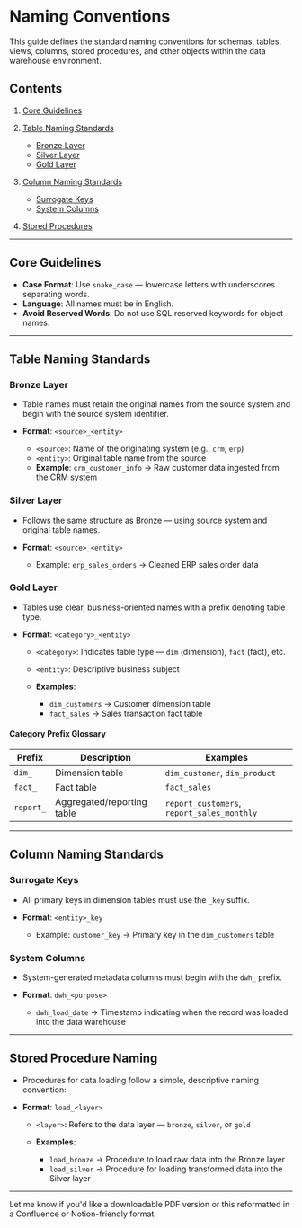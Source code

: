 # **Naming Conventions**

This guide defines the standard naming conventions for schemas, tables, views, columns, stored procedures, and other objects within the data warehouse environment.

## **Contents**

1. [Core Guidelines](#core-guidelines)
2. [Table Naming Standards](#table-naming-standards)

   * [Bronze Layer](#bronze-layer)
   * [Silver Layer](#silver-layer)
   * [Gold Layer](#gold-layer)
3. [Column Naming Standards](#column-naming-standards)

   * [Surrogate Keys](#surrogate-keys)
   * [System Columns](#system-columns)
4. [Stored Procedures](#stored-procedure-naming)

---

## **Core Guidelines**

* **Case Format**: Use `snake_case` — lowercase letters with underscores separating words.
* **Language**: All names must be in English.
* **Avoid Reserved Words**: Do not use SQL reserved keywords for object names.

---

## **Table Naming Standards**

### **Bronze Layer**

* Table names must retain the original names from the source system and begin with the source system identifier.
* **Format**: `<source>_<entity>`

  * `<source>`: Name of the originating system (e.g., `crm`, `erp`)
  * `<entity>`: Original table name from the source
  * **Example**: `crm_customer_info` → Raw customer data ingested from the CRM system

### **Silver Layer**

* Follows the same structure as Bronze — using source system and original table names.
* **Format**: `<source>_<entity>`

  * Example: `erp_sales_orders` → Cleaned ERP sales order data

### **Gold Layer**

* Tables use clear, business-oriented names with a prefix denoting table type.
* **Format**: `<category>_<entity>`

  * `<category>`: Indicates table type — `dim` (dimension), `fact` (fact), etc.
  * `<entity>`: Descriptive business subject
  * **Examples**:

    * `dim_customers` → Customer dimension table
    * `fact_sales` → Sales transaction fact table

#### **Category Prefix Glossary**

| Prefix    | Description                | Examples                                   |
| --------- | -------------------------- | ------------------------------------------ |
| `dim_`    | Dimension table            | `dim_customer`, `dim_product`              |
| `fact_`   | Fact table                 | `fact_sales`                               |
| `report_` | Aggregated/reporting table | `report_customers`, `report_sales_monthly` |

---

## **Column Naming Standards**

### **Surrogate Keys**

* All primary keys in dimension tables must use the `_key` suffix.
* **Format**: `<entity>_key`

  * Example: `customer_key` → Primary key in the `dim_customers` table

### **System Columns**

* System-generated metadata columns must begin with the `dwh_` prefix.
* **Format**: `dwh_<purpose>`

  * `dwh_load_date` → Timestamp indicating when the record was loaded into the data warehouse

---

## **Stored Procedure Naming**

* Procedures for data loading follow a simple, descriptive naming convention:
* **Format**: `load_<layer>`

  * `<layer>`: Refers to the data layer — `bronze`, `silver`, or `gold`
  * **Examples**:

    * `load_bronze` → Procedure to load raw data into the Bronze layer
    * `load_silver` → Procedure for loading transformed data into the Silver layer

---

Let me know if you'd like a downloadable PDF version or this reformatted in a Confluence or Notion-friendly format.
